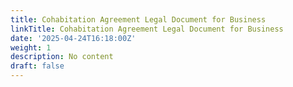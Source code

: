 ```yaml
---
title: Cohabitation Agreement Legal Document for Business
linkTitle: Cohabitation Agreement Legal Document for Business
date: '2025-04-24T16:18:00Z'
weight: 1
description: No content
draft: false
---
```



